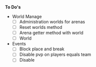 

**To Do's**

- World Manage
  - [ ] Administration worlds for arenas
  - [ ] Reset worlds method
  - [ ] Arena getter method with world
  - [ ] World
- Events
  - [ ] Block place and break
  - [ ] Disable pvp on players equals team
  - [ ] Disable